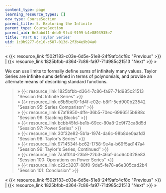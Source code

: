 ```yaml
---
content_type: page
learning_resource_types: []
ocw_type: CourseSection
parent_title: 5. Exploring the Infinite
parent_type: CourseSection
parent_uid: 6e3abd11-deb0-9fc4-9199-b1e8893935e7
title: 'Part B: Taylor Series'
uid: 1c9b9277-6c16-c587-013d-2f3b4e9b94a0
---
```


« {{< resource_link f502f183-c03e-6d5e-51e8-24f9afc4cf8c "Previous" >}} | {{< resource_link 1825bfbb-d364-7c86-fa97-71d985c21513 "Next" >}} »

We can use limits to formally define sums of infinitely many values. Taylor Series are infinite sums defined in terms of polynomials, and provide an alternate means of describing standard functions.

> » {{< resource_link 1825bfbb-d364-7c86-fa97-71d985c21513 "Session 94: Infinite Series" >}}  
> » {{< resource_link e6b5bcf0-1d4f-e02c-b8f1-5ed900b23542 "Session 95: Series Comparison" >}}  
> » {{< resource_link 67af8950-4ffe-36b5-70ec-6996515b988c "Session 96: Stacking Blocks" >}}  
> » {{< resource_link bcbb45fd-be1b-69cc-80a8-2c9f73ca8d5d "Session 97: Power Series" >}}  
> » {{< resource_link 30f32e82-5b1a-1974-da6c-98b8de0aafd3 "Session 98: Taylor's Series" >}}  
> » {{< resource_link 9714534f-bc62-1758-9e4a-b69f5ad147a4 "Session 99: Taylor's Series, Continued" >}}  
> » {{< resource_link 7aaff014-23b9-22b3-46af-dcd6c0328e83 "Session 100: Operations on Power Series" >}}  
> » {{< resource_link c22c3207-88f0-9de5-fe78-a6e305cad2b4 "Session 101: Conclusion" >}}

« {{< resource_link f502f183-c03e-6d5e-51e8-24f9afc4cf8c "Previous" >}} | {{< resource_link 1825bfbb-d364-7c86-fa97-71d985c21513 "Next" >}} »